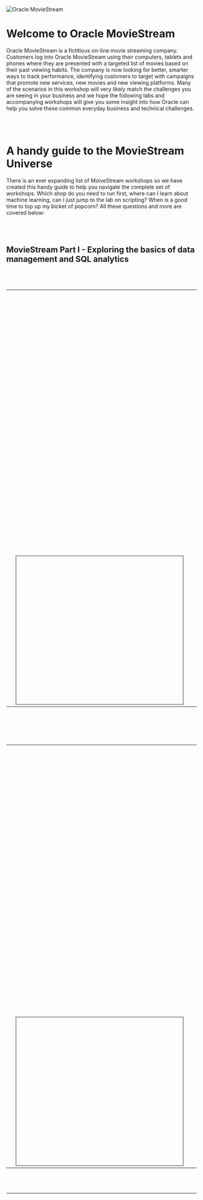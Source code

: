 ![Oracle MovieStream](images/3038282309.jpeg)

<style>
td, th {
   border: none!important;
}
</style>


# Welcome to Oracle MovieStream

Oracle MovieStream is a fictitious on-line movie streaming company. Customers log into Oracle MovieStream using their computers, tablets and phones where they are presented with a targeted list of movies based on their past viewing habits. The company is now looking for better, smarter ways to track performance, identifying customers to target with campaigns that promote new services, new movies and new viewing platforms. Many of the scenarios in this workshop will very likely match the challenges you are seeing in your business and we hope the following labs and accompanying workshops will give you some insight into how Oracle can help you solve these common everyday business and technical challenges.

<br><br>

# A handy guide to the MovieStream Universe

There is an ever expanding list of MoiveStream workshops so we have created this handy guide to help you navigate the complete set of workshops. Which shop do you need to run first, where can I learn about machine learning, can I just jump to the lab on scripting? When is a good time to top up my bicket of popcorn? All these questions and more are covered below:

<br><br>


## <strong>MovieStream Part I</strong> - Exploring the basics of data management and SQL analytics

<br>
<br>


<table width="100%" >
<tr>
<td width="10%" align="center">
</td>
<td valign="bottom">
<div style="border: 3px solid darkgrey;  color:white; font-family:arial; font-size:22pt; font-weight:bold; text-align: center; padding: 20px; width: 400px; height: 350px; background: url(https://www.oracle.com/asset/web/i/rh02-panel1.jpg); background-size: cover; text-align: center; align: center; vertical-align: bottom;">
<br><br>
Data Loading and Management Using Zero-Code on the MovieStream Dataset Workshop
</div>
</td>
<td valign="top">
<div style="margin-left:50px;">

<strong>Overview</strong><br>
You will quickly get an overview of how the team at MovieStream built their solution and performed sophisticated analytics thru a series of labs you will experience the edited highlights of the following topics:

<strong>Objectives</strong>
* Deploy an Autonomous Database instance
* Integrate Autonomous Database with the Data Lake
* Use advanced SQL to uncover issues and possibilities
* Predict customer churn using Machine Learning
* Use spatial analyses to help provide localized promotions
* Offer recommendations based on graph relationships

<br>
<br>
<strong>Duration</strong><br>
This is the high level tour around the world of MovieStream. The workshop will take round 90 minutes to complete.
<br>
<br>
<div style="font-familt:arial; font-weight: bold;">

[CLICK HERE TO LAUNCH THE WORKSHOP](https://apexapps.oracle.com/pls/apex/f?p=133:100:1635531922091::::SEARCH:moviestream)

</strong>
</td>
</tr>
</table>

<br>
<br>

<br>
<br>


<table width="100%">
<tr>
<td width="10%" align="center">
</td>
<td valign="bottom">
<div style="border: 3px solid darkgrey;  color:white; font-family:arial; font-size:22pt; font-weight:bold; text-align: center; padding: 20px; width: 400px; height: 350px; background: url(https://www.oracle.com/asset/web/i/rh02-panel2.jpg); background-size: cover; text-align: center; align: center; vertical-align: bottom;">
<br><br>
Data Loading and Management Using SQL on the MovieStream Dataset Workshop
</div>
</td>
<td valign="top">
<div style="margin-left:50px;">

<strong>Overview</strong></br>
In this workshop, you will go through the steps to load movie sales data into an Oracle Autonomous Data Warehouse on Shared Infrastructure (ADB-S). You will load data from the object store, enable data integrity checks and finally apply updates to the sales data.

<strong>Objectives</strong>
* Provisioning an Autonomous Database
* Loading Movie Sales Data
* Enabling Data Integrity
* Updating the Sales Data

<strong>Duration</strong><br>
This is the high level touraround the world of MovieStream. The workshop will take round 90 minutes to complete.
<br>
<br>
<div style="font-familt:arial; font-weight: bold;">

[CLICK HERE TO LAUNCH THE WORKSHOP](https://apexapps.oracle.com/pls/apex/dbpm/r/livelabs/view-workshop?wid=838)

[GitHub](http://github.com)

</div>

</td>
</tr>
</table>

<br>
<br>


<table width="100%">
<tr>
<td width="10%" align="center">
</td>
<td valign="bottom">
<div style="border: 3px solid darkgrey;  color:white; font-family:arial; font-size:22pt; font-weight:bold; text-align: center; padding: 20px; width: 400px; height: 350px; background: url(https://www.oracle.com/asset/web/i/rh02-panel3.jpg); background-size: cover; text-align: center; align: center; vertical-align: bottom;">
<br><br>
Analytics Using SQL on the MovieStream Dataset Workshop
</div>
</td>
<td valign="top">
<div style="margin-left:50px;">

<strong>Overview</strong><br>
The company is now looking for better, smarter ways to track performance, identifying target customers with campaigns to promote new services, new movies and new viewing platforms. Many of the analytical scenarios in this workshop will very likely match the challenges you are seeing in your business and we hope the following examples will give you some insight into how Oracle can help you solve these common everyday challenges.

<strong>Objectives</strong>
* Analyzing Movie Sales Data
* Working with Semi-Structured Movie Data
* Deeper Analysis of Movie Sales Data
* Managing Text Lists Using SQL
* Finding Our Most Important Customers
* Targeting Customers Based On Viewing Patterns
* Applying Machine Learning to Customer Demographics

<br>
<br>
<strong>Duration</strong><br>
This is the high level touraround the world of MovieStream. The workshop will take round 90 minutes to complete.

<br>
<br>
<div style="font-familt:arial; font-weight: bold;">

[CLICK HERE TO LAUNCH THE WORKSHOP](https://apexapps.oracle.com/pls/apex/dbpm/r/livelabs/view-workshop?wid=852)

</div>


</td>
</tr>
</table>



<br><br>

## <STRONG>MovieStream Part II</STRONG> - Exploring the complete data-to-dashboard story

<br>
<br>
<table width="100%">
<tr>
<td width="10%" align="center">
</td>
<td valign="bottom">
<div style="border: 3px solid darkgrey;  color:white; font-family:arial; font-size:22pt; font-weight:bold; text-align: center; padding: 20px; width: 400px; height: 350px; background: url(https://www.oracle.com/node/oce/storyhub/prod/api/v1.1/assets/CONT1A59F07A471C4DEFA7E4A9635C0E24C3/native); background-size: cover; text-align: center; align: center; vertical-align: bottom;">
<br><br><br>
Action! MovieStream Analytics Produce the Best Picture with Oracle Cloud - Trailer
</div>
</td>
<td valign="top">
<div style="margin-left:50px;">

<strong>Overview</strong><br>
You will quickly get an overview of how the team at MovieStream built their solution and performed sophisticated analytics thru a series of labs you will experience the edited highlights of the following topics:

<strong>Objectives</strong><br>
* Deploy an Autonomous Database instance
* See how Autonomous Database integrates with the Data Lake
* Use SQL features and functions to explore sales data
* Sneak peak at automation for building machine learning models
* Sneak peak into jow spatial analytics can help provide localized promotions
* Sneak peak into using graph to make recommendations

<strong>Duration</strong><br>
This is the high level touraround the world of MovieStream. The workshop will take round 90 minutes to complete.
<br>
<br>
<div style="font-familt:arial; font-weight: bold;">

[CLICK HERE TO LAUNCH THE WORKSHOP](https://apexapps.oracle.com/pls/apex/dbpm/r/livelabs/view-workshop?wid=865)

</div>

</td>
</tr>
</table>

<br><br>

<table width="100%">
<tr>
<td width="10%" align="center">
</td>
<td valig="bottom">
<div style="border: 3px solid #186A3B;  color:white; font-family:arial; font-size:22pt; font-weight:bold; text-align: center; padding: 20px; width: 400px; height: 350px; background: url(https://www.oracle.com/node/oce/storyhub/prod/api/v1.1/assets/CONTB677ADB6CC2F4D5CB0DAC8CC510B7356/native); background-size: cover">
<br><br>
Action! MovieStream Analytics Produce the Best Picture with Oracle Cloud - THE EPIC WORKSHOP
</div>
</td>
<td valign="top">
<div style="margin-left:50px;">

<strong>Overview</strong><br>
You will go a lot deeper into how the team at MovieStream built their solution and performed sophisticated analytics thru a series of labs that help you explore in detail the following topics:

<strong>Objectives</strong><br>
* Deploy an Autonomous Database instance
* Integrate Autonomous Database with the Data Lake
* Use advanced SQL to uncover issues and possibilities
* Predict customer churn using Machine Learning
* Use spatial analyses to help provide localized promotions
* Offer recommendations based on graph relationships


<strong>Duration</strong><br>
This is the total full-on, 3D experience and lasts round 4 hours.

<br>
<br>
<div style="font-familt:arial; font-weight: bold;">

[CLICK HERE TO LAUNCH THE WORKSHOP](https://apexapps.oracle.com/pls/apex/dbpm/r/livelabs/view-workshop?wid=889)

</div>

</tr>
</table>

<br><br>

<br><br><br><br>

## Acknowledgements

* **Created By/Date** - Keith Laker, Product Manager, Autonomous Database, March 2021

* **Last Updated By** - Keith Laker, November 2021